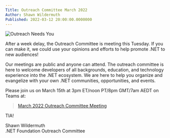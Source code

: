 ```yaml
---
Title: Outreach Committee March 2022
Author: Shawn Wildermuth
Published: 2022-03-12 20:00:00.0000000
---
```

![Outreach Needs You](/img/outreach-needs-you.jpg)

After a week delay, the Outreach Committee is meeting this Tuesday. If you can make it, we could use your opinions and efforts to help promote .NET to new audiences!

Our meetings are public and anyone can attend. The outreach committee is here to welcome developers of all backgrounds, education, and technology experience into the .NET ecosystem. We are here to help you organize and evangelize with your own .NET communities, opportunities, and events.

Please join us on March 15th at 3pm ET/noon PT/8pm GMT/7am AEDT on Teams at:

> [March 2022 Outreach Committee Meeting](https://teams.microsoft.com/l/meetup-join/19%3ameeting_MDFlYTdlMmQtM2QxYi00NmIwLWE4YmMtOTc0Mzc2YTJhZWFk%40thread.v2/0?context=%7b%22Tid%22%3a%22f0bdbbf2-cd76-4967-8c4c-50a802746912%22%2c%22Oid%22%3a%226cbc10ce-cc85-402e-ab0d-3969040ec4a7%22%7d)

TIA!

Shawn Wildermuth<br/>
.NET Foundation Outreach Committee